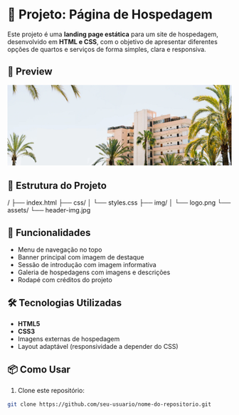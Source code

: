 # 🏨 Projeto: Página de Hospedagem

Este projeto é uma **landing page estática** para um site de hospedagem, desenvolvido em **HTML e CSS**, com o objetivo de apresentar diferentes opções de quartos e serviços de forma simples, clara e responsiva.

## 📸 Preview

![Preview do Projeto](./assets/header-img.jpg)

## 📁 Estrutura do Projeto

/ ├── index.html ├── css/ │ └── styles.css ├── img/ │ └── logo.png └── assets/ └── header-img.jpg

## 🚀 Funcionalidades

- Menu de navegação no topo
- Banner principal com imagem de destaque
- Sessão de introdução com imagem informativa
- Galeria de hospedagens com imagens e descrições
- Rodapé com créditos do projeto

## 🛠️ Tecnologias Utilizadas

- **HTML5**
- **CSS3**
- Imagens externas de hospedagem
- Layout adaptável (responsividade a depender do CSS)

## 📦 Como Usar

1. Clone este repositório:

```bash
git clone https://github.com/seu-usuario/nome-do-repositorio.git
